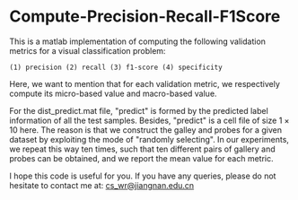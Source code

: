 # Compute-Precision-Recall-F1Score

This is a matlab implementation of computing the following validation metrics for a visual classification problem:

    (1) precision (2) recall (3) f1-score (4) specificity
    
Here, we want to mention that for each validation metric, we respectively compute its micro-based value and macro-based value. 

For the dist_predict.mat file, "predict" is formed by the predicted label information of all the test samples.
Besides, "predict" is a cell file of size $1\times 10$ here. The reason is that we construct the galley and probes for a given dataset by exploiting the mode of "randomly selecting". In our experiments, we repeat this way ten times, such that ten different pairs of gallery and probes can be obtained, and we report the mean value for each metric. 

I hope this code is useful for you. If you have any queries, please do not hesitate to contact me at: cs_wr@jiangnan.edu.cn
